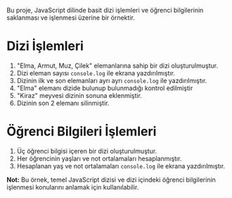 Bu proje, JavaScript dilinde basit dizi işlemleri ve öğrenci bilgilerinin saklanması ve işlenmesi üzerine bir örnektir.
# Dizi İşlemleri
1. "Elma, Armut, Muz, Çilek" elemanlarına sahip bir dizi oluşturulmuştur.
2. Dizi eleman sayısı `console.log` ile ekrana yazdırılmıştır.
3. Dizinin ilk ve son elemanları ayrı ayrı `console.log` ile yazdırılmıştır.
4. "Elma" elemanı dizide bulunup bulunmadığı kontrol edilmiştir
5. "Kiraz" meyvesi dizinin sonuna eklenmiştir.
6. Dizinin son 2 elemanı silinmiştir.


 # Öğrenci Bilgileri İşlemleri
1. Üç öğrenci bilgisi içeren bir dizi oluşturulmuştur.
2. Her öğrencinin yaşları ve not ortalamaları hesaplanmıştır.
3. Hesaplanan yaş ve not ortalamaları `console.log` ile ekrana yazdırılmıştır.

**Not:** Bu örnek, temel JavaScript dizisi ve dizi içindeki öğrenci bilgilerinin işlenmesi konularını anlamak için kullanılabilir.
